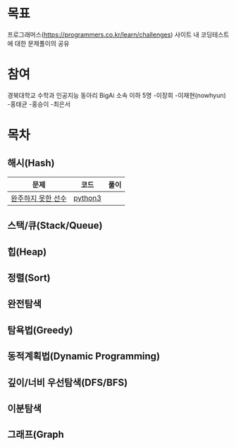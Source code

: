 # 목표
프로그래머스(https://programmers.co.kr/learn/challenges) 사이트 내 코딩테스트에 대한 문제풀이의 공유

# 참여
경북대학교 수학과 인공지능 동아리 BigAi 소속 이하 5명
  -이장희
  -이재현(nowhyun)
  -홍태균
  -홍승이
  -최은서

# 목차
## 해시(Hash)
| 문제 | 코드 | 풀이 |
| ------------- |:-------------:| -----:|
| [완주하지 못한 선수](https://programmers.co.kr/learn/courses/30/lessons/42576?language=python3) | [python3](python3/level1_2016.py) | |

## 스택/큐(Stack/Queue)

## 힙(Heap)

## 정렬(Sort)

## 완전탐색

## 탐욕법(Greedy)

## 동적계획법(Dynamic Programming)

## 깊이/너비 우선탐색(DFS/BFS)

## 이분탐색

## 그래프(Graph

